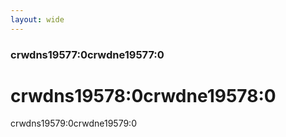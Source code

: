 ```yaml
---
layout: wide
---
```


<script type="text/javascript" src="/js/crowdin-incontext.js"></script>
<script type="text/javascript" src="//cdn.crowdin.com/jipt/jipt.js"></script>

### crwdns19577:0crwdne19577:0

# crwdns19578:0crwdne19578:0

crwdns19579:0crwdne19579:0